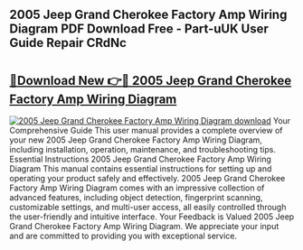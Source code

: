 ## 2005 Jeep Grand Cherokee Factory Amp Wiring Diagram PDF Download Free - Part-uUK User Guide Repair CRdNc

# <h2><a href="http://dfrjgfh.blite.top/?on=2005+Jeep+Grand+Cherokee+Factory+Amp+Wiring+Diagram">🔗Download New 👉🔴 2005 Jeep Grand Cherokee Factory Amp Wiring Diagram</a></h2>

[![2005 Jeep Grand Cherokee Factory Amp Wiring Diagram download](https://i.imgur.com/lujVjoI.png)](http://dfrjgfh.blite.top/?on=2005+Jeep+Grand+Cherokee+Factory+Amp+Wiring+Diagram)
Your Comprehensive Guide This user manual provides a complete overview of your new 2005 Jeep Grand Cherokee Factory Amp Wiring Diagram, including installation, operation, maintenance, and troubleshooting tips. Essential Instructions 2005 Jeep Grand Cherokee Factory Amp Wiring Diagram This manual contains essential instructions for setting up and operating your product safely and effectively. 2005 Jeep Grand Cherokee Factory Amp Wiring Diagram comes with an impressive collection of advanced features, including object detection, fingerprint scanning, customizable settings, and multi-user access, all easily controlled through the user-friendly and intuitive interface. Your Feedback is Valued 2005 Jeep Grand Cherokee Factory Amp Wiring Diagram. We appreciate your input and are committed to providing you with exceptional service.
